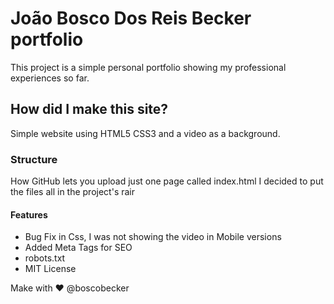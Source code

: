 # João Bosco Dos Reis Becker portfolio
This project is a simple personal portfolio showing my professional experiences so far.

## How did I make this site?
Simple website using HTML5 CSS3 and a video as a background.

### Structure
How GitHub lets you upload just one page called index.html
I decided to put the files all in the project's rair

#### Features

* Bug Fix in Css, I was not showing the video in Mobile versions
* Added Meta Tags for SEO
* robots.txt
* MIT License 


Make with ❤ @boscobecker
